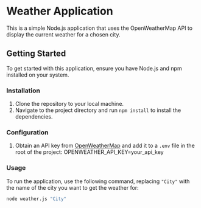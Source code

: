 # Weather Application

This is a simple Node.js application that uses the OpenWeatherMap API to display the current weather for a chosen city.

## Getting Started

To get started with this application, ensure you have Node.js and npm installed on your system.

### Installation

1. Clone the repository to your local machine.
2. Navigate to the project directory and run `npm install` to install the dependencies.

### Configuration

1. Obtain an API key from [OpenWeatherMap](https://openweathermap.org/api) and add it to a `.env` file in the root of the project:
OPENWEATHER_API_KEY=your_api_key


### Usage

To run the application, use the following command, replacing `"City"` with the name of the city you want to get the weather for:
```bash
node weather.js "City"
